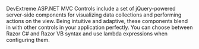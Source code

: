 DevExtreme ASP.NET MVC Controls include a set of jQuery-powered server-side components for visualizing data collections and performing actions on the view. Being intuitive and adaptive, these components blend in with other controls in your application perfectly. You can choose between Razor C\# and Razor VB syntax and use lambda expressions when configuring them.